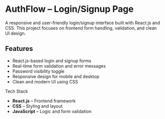 # AuthFlow – Login/Signup Page

A responsive and user-friendly login/signup interface built with React.js and CSS. This project focuses on frontend form handling, validation, and clean UI design.

## Features

- React.js-based login and signup forms
- Real-time form validation and error messages
- Password visibility toggle
- Responsive design for mobile and desktop
- Clean and modern UI using CSS

Tech Stack

- **React.js** – Frontend framework
- **CSS** – Styling and layout
- **JavaScript** – Logic and form validation
